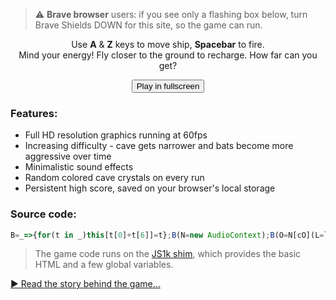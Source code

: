 > ⚠️ **Brave browser** users: if you see only a flashing box below, turn Brave Shields DOWN for this site, so the game can run.

<p align="center">Use <strong>A</strong> & <strong>Z</strong> keys to move ship, <strong>Spacebar</strong> to fire.<br>
Mind your energy! Fly closer to the ground to recharge. How far can you get?</p>

<canvas style="width:100%; height:auto;"></canvas>

<p align="center"><button id="fs-button">Play in fullscreen</button></p>

<script>
// emulate basic functionalities provided by the JS1k shim
var AudioContext = AudioContext || webkitAudioContext,
    a = document.getElementsByTagName('canvas')[0],
    c = a.getContext('2d');

document.getElementById('fs-button').addEventListener( 'click', () => {
	if ( a.requestFullscreen )
		a.requestFullscreen();
	else if ( a.webkitRequestFullscreen )
		a.webkitRequestFullscreen();
});

// avoid page scroll on space bar pressed
document.onkeydown = e => { if (e.which == 32) e.preventDefault(); }

// actual game code below:
B=_=>{for(t in _)this[t[0]+t[6]]=t};B(N=new AudioContext);B(O=N[cO](L=localStorage));O.connect(N[da]);A=a.cloneNode(a.width=W=1920,a.height=H=1080);B(C=A.getContext`2d`);h=L[d=1]|0;setInterval(_=>{c.font='4em"';C[fy]='#456';C[F=fc](0,R={valueOf:Math.random},I=10,H);C[F](0,0,W,Z=150);C[fy]='#000';if(d)C[F](l=s=d=0,k=[b=[]],W,H),e=y=M=540,L[f=1]=h,c[sC]=C[sC]=`hsl(${R*(K=200)},100%,50%)`;h=(s+=I)>h?s:h;f+=f<2&&!(s%5e3)/I;C[sO]=R*4-2<<3;C.fill(new Path2D(`M0 ${K*f+R*Z} l10 ${R*K-(J=100)} v${900-K*f} l-10 ${R*K-J}`));C[da](A,I,0);c[da](A,0,0);onkeydown=onkeyup=_=>(k[t=_.which]=!!_.type[5])||O.start(l=(t==32&&e>50)*5);y+=e?(g=0,k[90]?5:k[65]?-5:0):++g;R>.98&&b.push({x:0,y:400+R*M});b.forEach(t=>c[fx]('🦇',t.x+=15*f-R*18+l*!((t.y-y)**2>>9)*W,t.y+=9-R*18));d=c[gg](H,y-53,I,60).data.some((t,i)=>!(i%4)&&t);c[sO]=R*9*(r=y>735);c[fx]('🛸',H,y+r*R*6-3);O[fn].value=K*l||R*(r?400:J);c[fy]=c[sC];c[F](C[sO]=c[sO]=0,d?0:y-20,d?W:H,d?H:l&&l--);c[F](Z,50,e+=(e<M)*r*3-!!e-l*4,50);c[fx]('⚡ 👽'+s+' 🥇'+h,650,J)},16)
</script>

### Features:

- Full HD resolution graphics running at 60fps
- Increasing difficulty - cave gets narrower and bats become more aggressive over time
- Minimalistic sound effects
- Random colored cave crystals on every run
- Persistent high score, saved on your browser's local storage

### Source code:

```js
B=_=>{for(t in _)this[t[0]+t[6]]=t};B(N=new AudioContext);B(O=N[cO](L=localStorage));O.connect(N[da]);A=a.cloneNode(a.width=W=1920,a.height=H=1080);B(C=A.getContext`2d`);h=L[d=1]|0;setInterval(_=>{c.font='4em"';C[fy]='#456';C[F=fc](0,R={valueOf:Math.random},I=10,H);C[F](0,0,W,Z=150);C[fy]='#000';if(d)C[F](l=s=d=0,k=[b=[]],W,H),e=y=M=540,L[f=1]=h,c[sC]=C[sC]=`hsl(${R*(K=200)},100%,50%)`;h=(s+=I)>h?s:h;f+=f<2&&!(s%5e3)/I;C[sO]=R*4-2<<3;C.fill(new Path2D(`M0 ${K*f+R*Z} l10 ${R*K-(J=100)} v${900-K*f} l-10 ${R*K-J}`));C[da](A,I,0);c[da](A,0,0);onkeydown=onkeyup=_=>(k[t=_.which]=!!_.type[5])||O.start(l=(t==32&&e>50)*5);y+=e?(g=0,k[90]?5:k[65]?-5:0):++g;R>.98&&b.push({x:0,y:400+R*M});b.forEach(t=>c[fx]('🦇',t.x+=15*f-R*18+l*!((t.y-y)**2>>9)*W,t.y+=9-R*18));d=c[gg](H,y-53,I,60).data.some((t,i)=>!(i%4)&&t);c[sO]=R*9*(r=y>735);c[fx]('🛸',H,y+r*R*6-3);O[fn].value=K*l||R*(r?400:J);c[fy]=c[sC];c[F](C[sO]=c[sO]=0,d?0:y-20,d?W:H,d?H:l&&l--);c[F](Z,50,e+=(e<M)*r*3-!!e-l*4,50);c[fx]('⚡ 👽'+s+' 🥇'+h,650,J)},16)
```

> The game code runs on the [JS1k shim](https://js1k.com/2019-x/shim.html), which provides the basic HTML and a few global variables.

<p class="big"><a href="making.html">▶ Read the story behind the game...</a></p>
